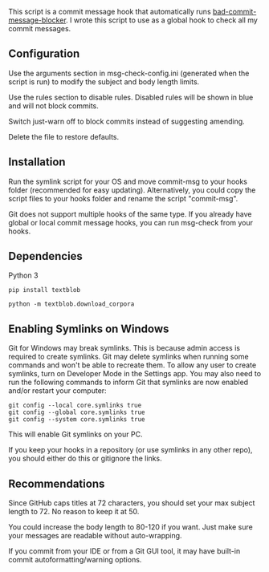 This script is a commit message hook that automatically
runs [bad-commit-message-blocker](https://github.com/platisd/bad-commit-message-blocker). I wrote this script to use as
a global hook to check all my commit messages.

## Configuration

Use the arguments section in msg-check-config.ini (generated when the script is run) to modify the subject and body
length limits.

Use the rules section to disable rules. Disabled rules will be shown in blue and will not block commits.

Switch just-warn off to block commits instead of suggesting amending.

Delete the file to restore defaults.

## Installation

Run the symlink script for your OS and move commit-msg to your hooks folder (recommended for easy updating).
Alternatively, you could copy the script files to your hooks folder and rename the script "commit-msg".

Git does not support multiple hooks of the same type. If you already have global or local commit message hooks, you can
run msg-check from your hooks.

## Dependencies

Python 3

`pip install textblob`

`python -m textblob.download_corpora`

## Enabling Symlinks on Windows

Git for Windows may break symlinks. This is because admin access is required to create symlinks. Git may delete symlinks
when running some commands and won't be able to recreate them. To allow any user to create symlinks, turn on Developer
Mode in the Settings app. You may also need to run the following commands to inform Git that symlinks are now enabled
and/or restart your computer:

```
git config --local core.symlinks true
git config --global core.symlinks true
git config --system core.symlinks true
```

This will enable Git symlinks on your PC.

If you keep your hooks in a repository (or use symlinks in any other repo), you should either do this or gitignore the
links.

## Recommendations

Since GitHub caps titles at 72 characters, you should set your max subject length to 72. No reason to keep it at 50.

You could increase the body length to 80-120 if you want. Just make sure your messages are readable without
auto-wrapping.

If you commit from your IDE or from a Git GUI tool, it may have built-in commit autoformatting/warning options.
